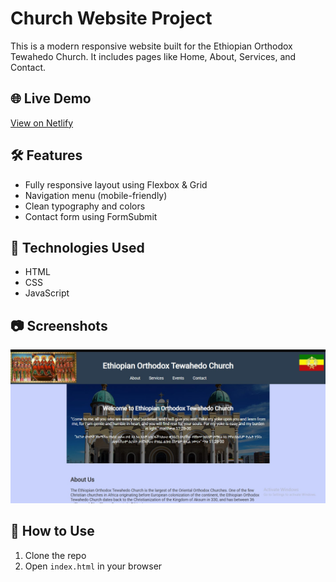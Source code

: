 # Church Website Project

This is a modern responsive website built for the Ethiopian Orthodox Tewahedo Church. It includes pages like Home, About, Services, and Contact.

## 🌐 Live Demo

[View on Netlify](https://biratu-project1.netlify.app/)

## 🛠️ Features

- Fully responsive layout using Flexbox & Grid
- Navigation menu (mobile-friendly)
- Clean typography and colors
- Contact form using FormSubmit

## 📁 Technologies Used

- HTML
- CSS
- JavaScript

## 📷 Screenshots

![Homepage Screenshot](https://raw.githubusercontent.com/Biratu35/portfolio-website/refs/heads/main/folder-name/screen%20shoot%20of%20project%201%20eotc.jpg)

## 📌 How to Use

1. Clone the repo
2. Open `index.html` in your browser

